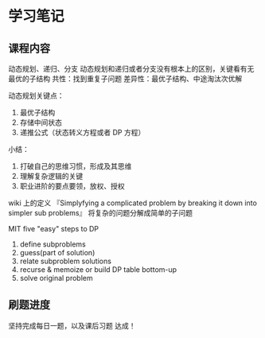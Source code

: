 # 学习笔记

## 课程内容
动态规划、递归、分支
动态规划和递归或者分支没有根本上的区别，关键看有无最优的子结构
共性：找到重复子问题
差异性：最优子结构、中途淘汰次优解

动态规划关键点：
1. 最优子结构
2. 存储中间状态
3. 递推公式（状态转义方程或者 DP 方程）

小结：
1. 打破自己的思维习惯，形成及其思维
2. 理解复杂逻辑的关键
3. 职业进阶的要点要领，放权、授权

wiki 上的定义
『Simplyfying a complicated problem by breaking it down into simpler sub problems』
将复杂的问题分解成简单的子问题

MIT
five "easy" steps to DP
1. define subproblems
2. guess(part of solution)
3. relate subproblem solutions
4. recurse & memoize or build DP table bottom-up
5. solve original problem

## 刷题进度
坚持完成每日一题，以及课后习题 达成！
